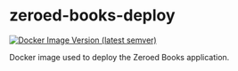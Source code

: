 # zeroed-books-deploy

[![Docker Image Version (latest semver)](https://img.shields.io/docker/v/zeroedbooks/deploy)](https://hub.docker.com/r/zeroedbooks/deploy)

Docker image used to deploy the Zeroed Books application.
